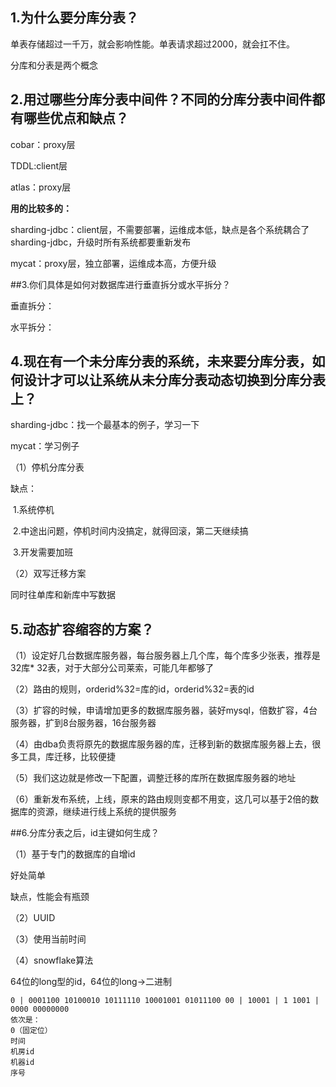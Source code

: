 ## 1.为什么要分库分表？

单表存储超过一千万，就会影响性能。单表请求超过2000，就会扛不住。

分库和分表是两个概念

## 2.用过哪些分库分表中间件？不同的分库分表中间件都有哪些优点和缺点？

cobar：proxy层

TDDL:client层

atlas：proxy层

**用的比较多的：**

sharding-jdbc：client层，不需要部署，运维成本低，缺点是各个系统耦合了sharding-jdbc，升级时所有系统都要重新发布

mycat：proxy层，独立部署，运维成本高，方便升级

##3.你们具体是如何对数据库进行垂直拆分或水平拆分？

垂直拆分：

水平拆分：

## 4.现在有一个未分库分表的系统，未来要分库分表，如何设计才可以让系统从未分库分表动态切换到分库分表上？

sharding-jdbc：找一个最基本的例子，学习一下

mycat：学习例子

（1）停机分库分表

缺点：

​	1.系统停机

​	2.中途出问题，停机时间内没搞定，就得回滚，第二天继续搞

​	3.开发需要加班

（2）双写迁移方案

同时往单库和新库中写数据

## 5.动态扩容缩容的方案？

 （1）设定好几台数据库服务器，每台服务器上几个库，每个库多少张表，推荐是32库* 32表，对于大部分公司莱索，可能几年都够了

（2）路由的规则，orderid%32=库的id，orderid%32=表的id

（3）扩容的时候，申请增加更多的数据库服务器，装好mysql，倍数扩容，4台服务器，扩到8台服务器，16台服务器

（4）由dba负责将原先的数据库服务器的库，迁移到新的数据库服务器上去，很多工具，库迁移，比较便捷

（5）我们这边就是修改一下配置，调整迁移的库所在数据库服务器的地址

（6）重新发布系统，上线，原来的路由规则变都不用变，这几可以基于2倍的数据库的资源，继续进行线上系统的提供服务

##6.分库分表之后，id主键如何生成？

（1）基于专门的数据库的自增id

好处简单

缺点，性能会有瓶颈

（2）UUID

（3）使用当前时间

（4）snowflake算法

64位的long型的id，64位的long->二进制

```
0 | 0001100 10100010 10111110 10001001 01011100 00 | 10001 | 1 1001 | 0000 00000000
依次是：
0（固定位）
时间
机房id
机器id
序号

```



